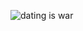 ![dating is war](https://raw.githubusercontent.com/c0nfuc1us/c0nfuc1us.github.io/master/assets/images/select_05.q75.webp)
<!---
c0nfuc1us/c0nfuc1us is a ✨ special ✨ repository because its `README.md` (this file) appears on your GitHub profile.
You can click the Preview link to take a look at your changes.
- 👋 Hi, I’m @c0nfuc1us
- 👀 I’m interested in ...
- 🌱 I’m currently learning ...
- 💞️ I’m looking to collaborate on ...
- 📫 How to reach me ...
- 😄 Pronouns: ...
- ⚡ Fun fact: ...
--->
